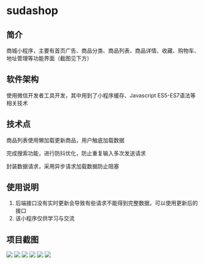 # sudashop

## 简介

商城小程序，主要有首页广告、商品分类、商品列表、商品详情、收藏、购物车、地址管理等功能界面（截图见下方）

## 软件架构

使用微信开发者工具开发，其中用到了小程序缓存、Javascript ES5-ES7语法等相关技术

## 技术点

 商品列表使用懒加载更新商品，用户触底加载数据

 完成搜索功能，进行防抖优化，防止重复输入多次发送请求
 
 封装数据请求，采用异步请求加载数据防止阻塞


## 使用说明

1.  后端接口没有实时更新会导致有些请求不能得到完整数据，可以使用更新后的接口
2.  该小程序仅供学习与交流

## 项目截图

![](https://github.com/somniahub/sudashop/tree/master/projectimg/1.png)
![](https://github.com/somniahub/sudashop/tree/master/projectimg/2.png)
![](https://github.com/somniahub/sudashop/tree/master/projectimg/3.png)
![](https://github.com/somniahub/sudashop/tree/master/projectimg/4.png)
![](https://github.com/somniahub/sudashop/tree/master/projectimg/5.png)
![](https://github.com/somniahub/sudashop/tree/master/projectimg/6.png)
